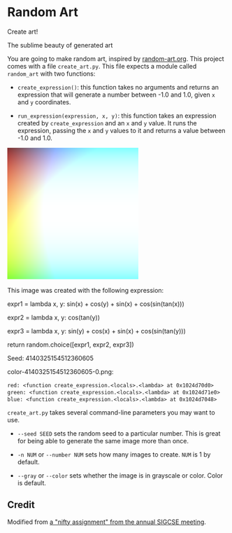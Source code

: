 # Random Art
Create art!

The sublime beauty of generated art


You are going to make random art, inspired by
[random-art.org](http://www.random-art.org/). This project comes
with a file `create_art.py`. This file expects a module called
`random_art` with two functions:

* `create_expression()`: this function takes no arguments and returns
  an expression that will generate a number between -1.0 and 1.0, given
  `x` and `y` coordinates.

* `run_expression(expression, x, y)`: this function takes an expression
  created by `create_expression` and an `x` and `y` value. It runs the
  expression, passing the `x` and `y` values to it and returns a value
  between -1.0 and 1.0.


![random1](color-4140325154512360605-0.png)

This image was created with the following expression:


expr1 = lambda x, y: sin(x) + cos(y) + sin(x) + cos(sin(tan(x)))

expr2 = lambda x, y: cos(tan(y))

expr3 = lambda x, y: sin(y) + cos(x) + sin(x) + cos(sin(tan(y)))

return random.choice([expr1, expr2, expr3])

  Seed: 4140325154512360605

  color-4140325154512360605-0.png:

    red: <function create_expression.<locals>.<lambda> at 0x1024d70d0>
    green: <function create_expression.<locals>.<lambda> at 0x1024d71e0>
    blue: <function create_expression.<locals>.<lambda> at 0x1024d7048>


`create_art.py` takes several command-line parameters you may want to use.

* `--seed SEED` sets the random seed to a particular number. This is great for
being able to generate the same image more than once.

* `-n NUM` or `--number NUM` sets how many images to create. `NUM` is 1 by
default.

* `--gray` or `--color` sets whether the image is in grayscale or color.
Color is default.


## Credit

Modified from [a "nifty assignment" from the annual SIGCSE meeting](http://nifty.stanford.edu/2009/stone-random-art/).
